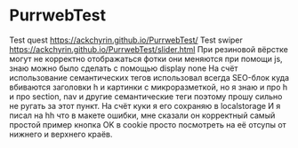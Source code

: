 # PurrwebTest
Test quest
https://ackchyrin.github.io/PurrwebTest/
Test swiper
https://ackchyrin.github.io/PurrwebTest/slider.html
При резиновой вёрстке могут не корректно отображаться фотки они меняются при помощи js, знаю можно было сделать с помощью display none
На счёт использование семантических тегов использовал всегда SEO-блок куда вбиваются заголовки h и картинки с микроразметкой, но я знаю и про h и про section, nav и другие семантические теги поэтому прошу сильно не ругать за этот пункт.
На счёт куки я его сохраняю в localstorage
И я писал на hh что в макете ошибки, мне сказали он корректный самый простой пример кнопка OK в cookie просто посмотреть на её отсупы от нижнего и верхнего краёв.
